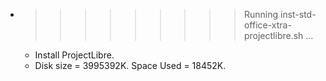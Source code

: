 * >>>>>>>>> Running inst-std-office-xtra-projectlibre.sh ...
  * Install ProjectLibre.
  * Disk size = 3995392K. Space Used = 18452K.

